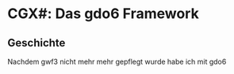 # CGX#: Das gdo6 Framework

## Geschichte

Nachdem gwf3 nicht mehr mehr gepflegt wurde
habe ich mit gdo6 
